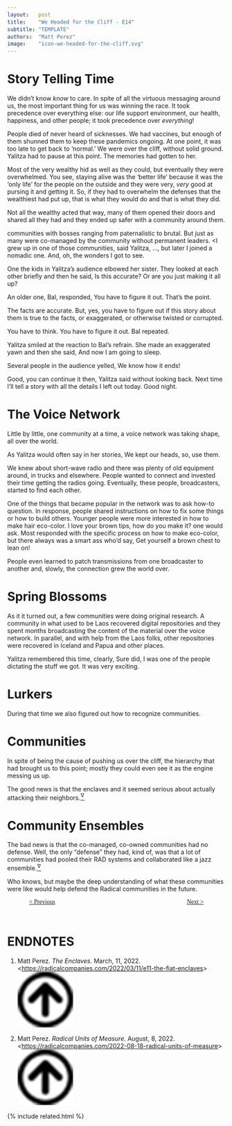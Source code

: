 ```yaml
---
layout:   post
title:    "We Headed for the Cliff - E14"
subtitle: "TEMPLATE"
authors:  "Matt Perez"
image:    "icon-we-headed-for-the-cliff.svg"
---
```


<div style="display: none;">
<h1>We headed for the cliff, smiling and chatting with everybody. And then we went over the cliff.</h1>
</div>

<h1>Story Telling Time</h1>
 <p class="_quotespan">We didn&rsquo;t know <em>know</em> to care. In spite of all the virtuous messaging around us, the most important thing for us was <span class="_quotespan">winning the race.</span> It took precedence over everything else: our life support environment, our health, happiness, and other people; it took precedence over <em>everything</em>!</p>
 <p><span class="_quotespan">People died of never heard of sicknesses. We had vaccines, but enough of them shunned them to keep these pandemics ongoing. At one point, it was too late to get back to &lsquo;normal.&rsquo; We were over the cliff, without solid ground.</span> Yalitza had to pause at this point. The memories had gotten to her.</p>
 <p><span class="_quotespan">Most of the very wealthy hid as well as they could, but eventually they were overwhelmed. You see, staying alive was the &lsquo;better life&rsquo; because it was the &lsquo;only life&rsquo; for the people on the outside and they were very, <em>very</em> good at pursing it and getting it. So, if they had to overwhelm the defenses that the wealthiest had put up, that is what they would do and that is what they did.</span></p>
 <p><span class="_quotespan">Not all the wealthy acted that way, many of them opened their doors and shared all they had and they ended up safer with a community around them.</span></p>
 <p> communities with bosses ranging from paternalistic to brutal. But just as many were co-managed by the community without permanent <span class="_quotespan">leaders</span>. <<span class="_quotespan">I grew up in one of those communities,</span> said Yalitza, <span class="_quotespan">&hellip;, but later I joined a nomadic one. And, oh, the wonders I got to see.</span></p>
 <p>One the kids in Yalitza&rsquo;s audience elbowed her sister. They looked at each other briefly and then he said, <span call="_quotespan">Is this accurate? Or are you just making it all up?</span></p>
 <p>An older one, Bal, responded, <span class="_quotespan">You have to figure it out. That&rsquo;s the point.</span></p>
 <p><span class="_quotespan">The facts are accurate. But, yes, you have to figure out if this story about them is true to the facts, or exaggerated, or otherwise twisted or corrupted.<span> </p>
 <p><span class="_quotespan">You have to think. You have to figure it out.</span> Bal repeated.</p>
 <p>Yalitza smiled at the reaction to Bal&rsquo;s refrain. She made an exaggerated yawn and then she said, <span class="_quotespan">And now I am going to sleep.</span></p>
 <p>Several people in the audience yelled, <span class="_quotespan">We know how it ends!</span></p>
 <p><span class="_quotespan">Good, you can continue it then</span>, Yalitza said without looking back. <span class="_quotespan">Next time I&rsquo;ll tell a story with all the details I left out today. Good night.</span></p>

<h1>The Voice Network</h1>
 <p>Little by little, one community at a time, a voice network was taking shape, all over the world.</p>
 <p>As Yalitza would often say in her stories, <span class="_quotespan">We kept our heads, so, use them.</span></p>
 <p>We knew about short-wave radio and there was plenty of old equipment around, in trucks and elsewhere. People wanted to connect and invested their time getting the radios going. Eventually, these people, broadcasters, started to find each other.</p>
 <p>One of the things that became popular in the network was to ask how-to question. In response, people shared instructions on how to fix some things or how to build others. Younger people were more interested in how to make hair eco-color. <span class="_quotespan">I love your brown tips, how do you make it?</span> one would ask. Most responded with the specific process on how to make eco-color, but there always was a smart ass who&rsquo;d say, <span class="_quotespan">Get yourself a brown chest to lean on!</span></p>
 <p>People even learned to patch transmissions from one broadcaster to another and, slowly, the connection grew the world over.</p>

<h1>Spring Blossoms</h1>
 <p>As it it turned out, a few communities were doing original research. A community in what used to be Laos recovered digital repositories and they spent months broadcasting the content of the material over the voice network. In parallel, and with help from the Laos folks, other repositories were recovered in Iceland and Papua and other places.</p>
 <p>Yalitza remembered this time, clearly, <span class="_quotespan">Sure did, I was one of the people dictating the stuff we got. It was very exciting.</span></p>

<h1> Lurkers</h1>
 <p>During that time we also figured out how to recognize  communities.</p>

<h1> Communities</h1>
 <p>In spite of being the cause of pushing us over the cliff, the  hierarchy that had brought us to this point; mostly they could even see it as the engine messing us up.</p>
 <p>The good news is that the  enclaves and it seemed serious about actually attacking their neighbors.<a href="#en01"><sup id="bm01">&hairsp;&nabla;&hairsp;</sup></a></p>

<h1>Community Ensembles</h1>
 <p>The bad news is that the co-managed, co-owned communities had no defense. Well, the only &ldquo;defense&rdquo; they had, kind of, was that a lot of communities had pooled their <span class="_paradigm">RAD</span> systems and collaborated like a jazz ensemble.<a href="#en02"><sup id="bm02">&hairsp;&nabla;&hairsp;</sup></a></p>
 <p>Who knows, but maybe the deep understanding of what these communities were like would help defend the <span class="_paradigm">Radical</span> communities in the future.</p>

<div style="margin-bottom:1in; width:80%; padding:0 10%; font-family: American Typewriter, serif; ">
 <span style="float:left; " ><a href="https://radicalcompanies.com/2022/03/13/E13-giving-back">&lt; Previous</a></span>
 <span style="float:right; "><a href="https://radicalcompanies.com/2023/01/25/E15-later">          Next &gt;</a></span>
</div>

<h1 class="_section">ENDNOTES</h1>
 <ol>
  <li id="en01">
   <p class="_list-item">
    Matt Perez.
    <em>The  Enclaves.</em>
    March, 11, 2022.
    &lt;<a href="https://radicalcompanies.com/2022/03/11/e11-the-fiat-enclaves" target="_blank">https://radicalcompanies.com/2022/03/11/e11-the-fiat-enclaves</a>&gt;
    <a class="_uparrow" href="#bm01"><img src="/assets/img/arrow-up-icon.png"></a>
   </p>
  </li>
  <li id="en02">
   <p class="_list-item">
    Matt Perez.
    <em>Radical Units of Measure.</em>
    August, 8, 2022.
    &lt;<a href="https://radicalcompanies.com/2022-08-18-radical-units-of-measure" target="_blank">https://radicalcompanies.com/2022-08-18-radical-units-of-measure</a>&gt;
    <a class="_uparrow" href="#bm02"><img src="/assets/img/arrow-up-icon.png"></a>
   </p>
  </li>
 </ol>

{% include related.html %}
